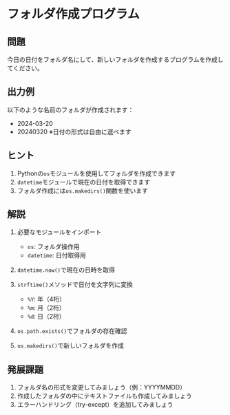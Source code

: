 # フォルダ作成プログラム

## 問題
今日の日付をフォルダ名にして、新しいフォルダを作成するプログラムを作成してください。

## 出力例
以下のような名前のフォルダが作成されます：
- 2024-03-20
- 20240320
※日付の形式は自由に選べます

## ヒント
1. Pythonの`os`モジュールを使用してフォルダを作成できます
2. `datetime`モジュールで現在の日付を取得できます
3. フォルダ作成には`os.makedirs()`関数を使います

## 解説
1. 必要なモジュールをインポート
   - `os`: フォルダ操作用
   - `datetime`: 日付取得用

2. `datetime.now()`で現在の日時を取得

3. `strftime()`メソッドで日付を文字列に変換
   - `%Y`: 年（4桁）
   - `%m`: 月（2桁）
   - `%d`: 日（2桁）

4. `os.path.exists()`でフォルダの存在確認

5. `os.makedirs()`で新しいフォルダを作成

## 発展課題
1. フォルダ名の形式を変更してみましょう（例：YYYYMMDD）
2. 作成したフォルダの中にテキストファイルも作成してみましょう
3. エラーハンドリング（try-except）を追加してみましょう